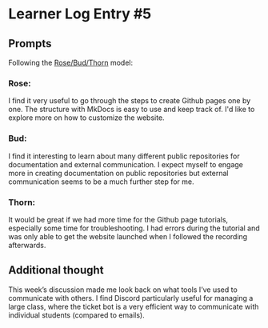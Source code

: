 # Learner Log Entry #5

## Prompts
Following the [Rose/Bud/Thorn](https://www.panoramaed.com/blog/rose-bud-thorn-activity-and-worksheet#:~:text=%22Rose%2C%20Bud%2C%20Thorn%22%20is%20a%20mindful%20design%2D,day%2C%20week%2C%20or%20month.) model:

### Rose:
I find it very useful to go through the steps to create Github pages one by one. The structure with MkDocs is easy to use and keep track of. I'd like to explore more on how to customize the website.


### Bud: 
I find it interesting to learn about many different public repositories for documentation and external communication. I expect myself to engage more in creating documentation on public repositories but external communication seems to be a much further step for me. 


### Thorn: 
It would be great if we had more time for the Github page tutorials, especially some time for troubleshooting. I had errors during the tutorial and was only able to get the website launched when I followed the recording afterwards.


## Additional thought
This week’s discussion made me look back on what tools I’ve used to communicate with others. I find Discord particularly useful for managing a large class, where the ticket bot is a very efficient way to communicate with individual students (compared to emails). 
